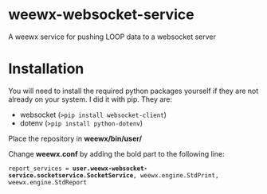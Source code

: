 # weewx-websocket-service
A weewx service for pushing LOOP data to a websocket server

# Installation
You will need to install the required python packages yourself if they are not already on your system. I did it with pip. They are:
- websocket (`>pip install websocket-client`)
- dotenv (`>pip install python-dotenv`)

Place the repository in **weewx/bin/user/**

Change **weewx.conf** by adding the bold part to the following line:

`report_services = `**`user.weewx-websocket-service.socketservice.SocketService`**`, weewx.engine.StdPrint, weewx.engine.StdReport`
